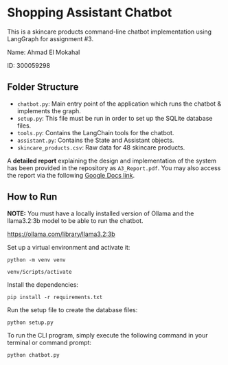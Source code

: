 # Shopping Assistant Chatbot

This is a skincare products command-line chatbot implementation using LangGraph for assignment #3.

Name: Ahmad El Mokahal

ID: 300059298

## Folder Structure
- `chatbot.py`: Main entry point of the application which runs the chatbot & implements the graph.
- `setup.py`: This file must be run in order to set up the SQLite database files.
- `tools.py`: Contains the LangChain tools for the chatbot.
- `assistant.py`: Contains the State and Assistant objects.
- `skincare_products.csv`: Raw data for 48 skincare products.

A **detailed report** explaining the design and implementation of the system has been provided in the repository as `A3_Report.pdf`. You may also access the report via the following [Google Docs link](https://docs.google.com/document/d/1phvv-uX34RrG9w8Xt4ZW_MiRagiqWRdcWMDiYbSb778/edit?usp=sharing).


## How to Run

**NOTE:** You must have a locally installed version of Ollama and the llama3.2:3b model to be able to run the chatbot.

https://ollama.com/library/llama3.2:3b 

Set up a virtual environment and activate it:
    
    python -m venv venv
    
    venv/Scripts/activate

Install the dependencies:

    pip install -r requirements.txt

Run the setup file to create the database files:

    python setup.py

To run the CLI program, simply execute the following command in your terminal or command prompt:

    python chatbot.py

